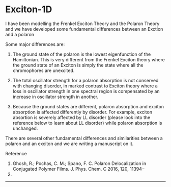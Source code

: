 # Exciton-1D

I have been modelling the Frenkel Exciton Theory and the Polaron Theory and we have developed some fundamental differences between an Exction and a polaron

Some major differences are:

1. The ground state of the polaron is the lowest eigenfunction of the Hamiltonian. This is very different from the Frenkel Exciton theory where the ground state of an Exciton is simply the state where all the chromophores are unexcited.

2. The total oscillator strength for a polaron absorption is not conserved with changing disorder, in marked contrast to Exciton theory where a loss in oscillator strength in one spectral region is compensated by an increase in oscillator strength in another.

3. Because the ground states are different, polaron absorption and exciton absorption is affected differently by disorder. For example, exciton absortion is severely affected by LL disorder (please look into the reference below to learn about LL disorder) while polaron absorption is unchanged. 

There are several other fundamental differences and similarities between a polaron and an exciton and we are writing a manuscript on it.


Reference

1. Ghosh, R.; Pochas, C. M.; Spano, F. C. Polaron Delocalization in Conjugated Polymer Films. J. Phys. Chem. C 2016, 120, 11394−
11406.
---------------------------------------------------------------------------------------------------------------------------------
